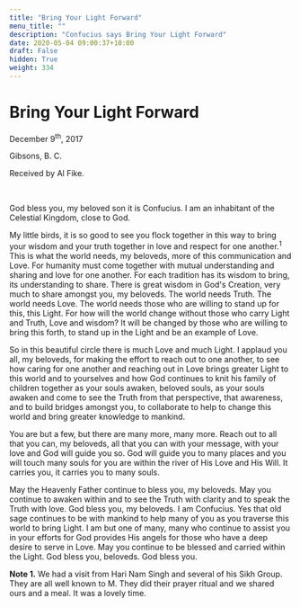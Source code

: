 ```yaml
---
title: "Bring Your Light Forward"
menu_title: ""
description: "Confucius says Bring Your Light Forward"
date: 2020-05-04 09:00:37+10:00
draft: False
hidden: True
weight: 334
---
```

# Bring Your Light Forward

December 9<sup>th</sup>, 2017

Gibsons, B. C.

Received by Al Fike.

 

God bless you, my beloved son it is Confucius. I am an inhabitant of the Celestial Kingdom, close to God.

My little birds, it is so good to see you flock together in this way to bring your wisdom and your truth together in love and respect for one another.<sup>1</sup> This is what the world needs, my beloveds, more of this communication and Love. For humanity must come together with mutual understanding and sharing and love for one another. For each tradition has its wisdom to bring, its understanding to share. There is great wisdom in God's Creation, very much to share amongst you, my beloveds. The world needs Truth. The world needs Love. The world needs those who are willing to stand up for this, this Light. For how will the world change without those who carry Light and Truth, Love and wisdom? It will be changed by those who are willing to bring this forth, to stand up in the Light and be an example of Love.

So in this beautiful circle there is much Love and much Light. I applaud you all, my beloveds, for making the effort to reach out to one another, to see how caring for one another and reaching out in Love brings greater Light to this world and to yourselves and how God continues to knit his family of children together as your souls awaken, beloved souls, as your souls awaken and come to see the Truth from that perspective, that awareness, and to build bridges amongst you, to collaborate to help to change this world and bring greater knowledge to mankind.

You are but a few, but there are many more, many more. Reach out to all that you can, my beloveds, all that you can with your message, with your love and God will guide you so. God will guide you to many places and you will touch many souls for you are within the river of His Love and His Will. It carries you, it carries you to many souls.

May the Heavenly Father continue to bless you, my beloveds. May you continue to awaken within and to see the Truth with clarity and to speak the Truth with love. God bless you, my beloveds. I am Confucius. Yes that old sage continues to be with mankind to help many of you as you traverse this world to bring Light. I am but one of many, many who continue to assist you in your efforts for God provides His angels for those who have a deep desire to serve in Love. May you continue to be blessed and carried within the Light. God bless you, beloveds. God bless you.

**Note 1.** We had a visit from Hari Nam Singh and several of his Sikh Group. They are all well known to M. They did their prayer ritual and we shared ours and a meal. It was a lovely time.